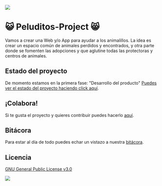 
![](https://github.com/OSWeekends/peluditos-project/blob/master/.oswimgs/osw-git-header.jpg)
# :smiley_cat: Peluditos-Project :smile_cat:

Vamos a crear una Web y/o App para ayudar a los animalillos. La idea es crear un espacio común de animales perdidos y encontrados, y otra parte donde se fomenten las adopciones y que aglutine todas las protectoras y centros de animales.

## Estado del proyecto
De momento estamos en la primera fase: "Desarrollo del producto"
[Puedes ver el estado del proyecto haciendo click aquí](https://github.com/OSWeekends/peluditos-project/projects/1).

## ¡Colabora!
Si te gusta el proyecto y quieres contribuir puedes hacerlo [aquí](https://github.com/OSWeekends/peluditos-project/issues/1).

## Bitácora
Para estar al día de todo puedes echar un vistazo a nuestra [bitácora](https://github.com/OSWeekends/peluditos-project/blob/master/BITACORA.md).

## Licencia
[GNU General Public License v3.0](https://github.com/mrcodedev/iwibot/blob/master/LICENSE)

![](https://github.com/OSWeekends/peluditos-project/blob/master/.oswimgs/osw-git-footer.jpg)
